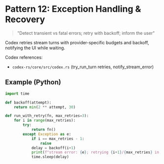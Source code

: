 # Pattern 12: Exception Handling & Recovery

> "Detect transient vs fatal errors; retry with backoff; inform the user"

Codex retries stream turns with provider-specific budgets and backoff, notifying the UI while waiting.

Codex references:
- `codex-rs/core/src/codex.rs` (try_run_turn retries, notify_stream_error)

## Example (Python)

```python
import time

def backoff(attempt):
    return min(2 ** attempt, 30)

def run_with_retry(fn, max_retries=3):
    for i in range(max_retries):
        try:
            return fn()
        except Exception as e:
            if i == max_retries - 1:
                raise
            delay = backoff(i+1)
            print(f"stream error: {e}; retrying {i+1}/{max_retries} in {delay}s…")
            time.sleep(delay)
```
